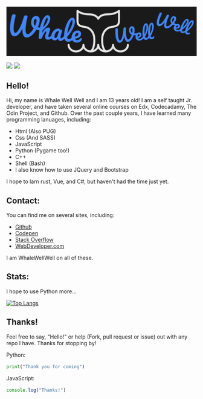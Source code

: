 ![An AWESOME Header](./HeaderWDev.png)

![](https://img.shields.io/badge/Code%20Editor-VSCode-blue)
![](https://img.shields.io/badge/OS-Linux-blue)

## Hello!
Hi, my name is Whale Well Well and I am 13 years old! I am a self taught Jr. developer, and have taken several online courses on Edx, Codecadamy, The Odin Project, and Github. Over the past couple years, I have learned many programming lanuages, including: 

- Html (Also PUG)
- Css (And SASS)
- JavaScript
- Python (Pygame too!)
- C++
- Shell (Bash)
- I also know how to use JQuery and Bootstrap

I hope to larn rust, Vue, and C#, but haven't had the time just yet.

## Contact:

You can find me on several sites, including:

-  [Github]()
- [Codepen](https://codepen.io/WhaleWellWell)
- [Stack Overflow](https://stackoverflow.com/users/18981665/whalewellwell)
- [WebDeveloper.com](https://webdeveloper.com/@WhaleWellWell/)

I am WhaleWellWell on all of these.

## Stats:

I hope to use Python more...

[![Top Langs](https://github-readme-stats.vercel.app/api/top-langs/?username=WhaleWellWell&theme=black-ice)](https://github.com/WhaleWellWell/github-readme-stats)

## Thanks!

Feel free to say, "Hello!" or help (Fork, pull request or issue) out with any repo I have. Thanks for stopping by!

Python:
```Python
print("Thank you for coming")
```
JavaScript:
```JavaScript
console.log("Thanks!")
```